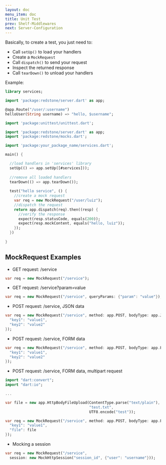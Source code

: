 ```yaml
---
layout: doc
menu_item: doc
title: Unit Test
prev: Shelf-Middlewares
next: Server-Configuration
---
```

Basically, to create a test, you just need to:

* Call `setUp()` to load your handlers
* Create a `MockRequest`
* Call `dispatch()` to send your request
* Inspect the returned response
* Call `tearDown()` to unload your handlers 

Example:

```dart
library services;

import 'package:redstone/server.dart' as app;

@app.Route("/user/:username")
helloUser(String username) => "hello, $username";
```

```dart
import 'package:unittest/unittest.dart';

import 'package:redstone/server.dart' as app;
import 'package:redstone/mocks.dart';

import 'package:your_package_name/services.dart';

main() {

  //load handlers in 'services' library
  setUp(() => app.setUp([#services]));
  
  //remove all loaded handlers
  tearDown(() => app.tearDown());
  
  test("hello service", () {
    //create a mock request
    var req = new MockRequest("/user/luiz");
    //dispatch the request
    return app.dispatch(req).then((resp) {
      //verify the response
      expect(resp.statusCode, equals(200));
      expect(resp.mockContent, equals("hello, luiz"));
    });
  })
  
}
```

## MockRequest Examples

* GET request: /service

```dart
var req = new MockRequest("/service");
```

* GET request: /service?param=value

```dart
var req = new MockRequest("/service", queryParams: {"param": "value"});
```

* POST request: /service, JSON data

```dart
var req = new MockRequest("/service", method: app.POST, bodyType: app.JSON, body: {
  "key1": "value1",
  "key2": "value2"
});
```

* POST request: /service, FORM data

```dart
var req = new MockRequest("/service", method: app.POST, bodyType: app.FORM, body: {
  "key1": "value1",
  "key2": "value2"
});
```

* POST request: /service, FORM data, multipart request

```dart
import "dart:convert";
import "dart:io";

...

var file = new app.HttpBodyFileUpload(ContentType.parse("text/plain"), 
                                      "test.txt", 
                                      UTF8.encode("test"));

var req = new MockRequest("/service", method: app.POST, bodyType: app.FORM, body: {
  "key1": "value1",
  "file": file
});
```

* Mocking a session

```dart
var req = new MockRequest("/service", 
  session: new MockHttpSession("session_id", {"user": "username"}));
```
